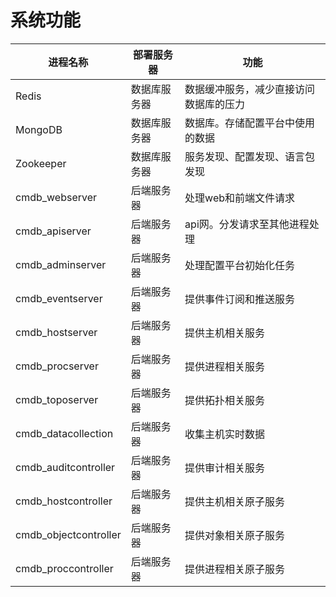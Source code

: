 # 系统功能

|进程名称|部署服务器|功能|
|--|--|--|
|Redis|数据库服务器|数据缓冲服务，减少直接访问数据库的压力|
|MongoDB|数据库服务器|数据库。存储配置平台中使用的数据|
|Zookeeper|数据库服务器|服务发现、配置发现、语言包发现|
|cmdb_webserver|后端服务器|处理web和前端文件请求|
|cmdb_apiserver|后端服务器|api网。分发请求至其他进程处理|
|cmdb_adminserver|后端服务器|处理配置平台初始化任务|
|cmdb_eventserver|后端服务器|提供事件订阅和推送服务|
|cmdb_hostserver|后端服务器|提供主机相关服务|
|cmdb_procserver|后端服务器|提供进程相关服务|
|cmdb_toposerver|后端服务器|提供拓扑相关服务|
|cmdb_datacollection|后端服务器|收集主机实时数据|
|cmdb_auditcontroller|后端服务器|提供审计相关服务|
|cmdb_hostcontroller|后端服务器|提供主机相关原子服务|
|cmdb_objectcontroller|后端服务器|提供对象相关原子服务|
|cmdb_proccontroller|后端服务器|提供进程相关原子服务|
